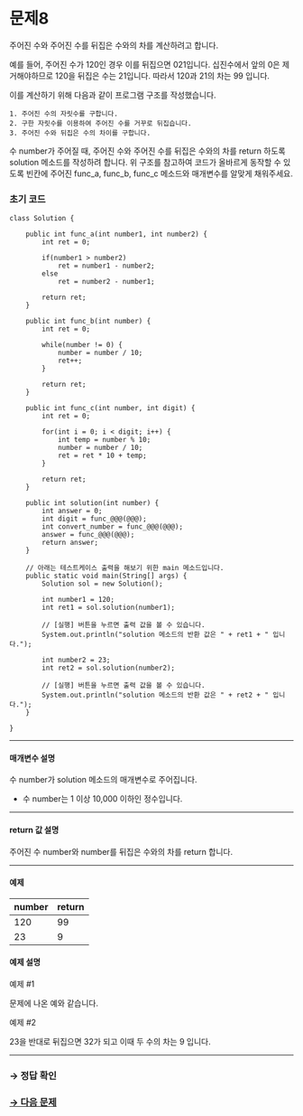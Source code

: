 # 문제8

주어진 수와 주어진 수를 뒤집은 수와의 차를 계산하려고 합니다.

예를 들어, 주어진 수가 120인 경우 이를 뒤집으면 021입니다. 십진수에서 앞의 0은 제거해야하므로 120을 뒤집은 수는 21입니다. 따라서 120과 21의 차는 99 입니다.

이를 계산하기 위해 다음과 같이 프로그램 구조를 작성했습니다.

```
1. 주어진 수의 자릿수를 구합니다.
2. 구한 자릿수를 이용하여 주어진 수를 거꾸로 뒤집습니다.
3. 주어진 수와 뒤집은 수의 차이를 구합니다.
```

수 number가 주어질 때, 주어진 수와 주어진 수를 뒤집은 수와의 차를 return 하도록 solution 메소드를 작성하려 합니다. 위 구조를 참고하여 코드가 올바르게 동작할 수 있도록 빈칸에 주어진 func_a, func_b, func_c 메소드와 매개변수를 알맞게 채워주세요.

### 초기 코드

```
class Solution {

	public int func_a(int number1, int number2) {
		int ret = 0;

		if(number1 > number2)
			ret = number1 - number2;
		else
			ret = number2 - number1;

		return ret;
	}

	public int func_b(int number) {
		int ret = 0;

		while(number != 0) {
			number = number / 10;
			ret++;
		}

		return ret;
	}

	public int func_c(int number, int digit) {
		int ret = 0;

		for(int i = 0; i < digit; i++) {
			int temp = number % 10;
			number = number / 10;
			ret = ret * 10 + temp;
		}

		return ret;
	}

	public int solution(int number) {
		int answer = 0;
		int digit = func_@@@(@@@);
		int convert_number = func_@@@(@@@);
		answer = func_@@@(@@@);
		return answer;
	}

	// 아래는 테스트케이스 출력을 해보기 위한 main 메소드입니다.
	public static void main(String[] args) {
		Solution sol = new Solution();

		int number1 = 120;
		int ret1 = sol.solution(number1);

		// [실행] 버튼을 누르면 출력 값을 볼 수 있습니다.
		System.out.println("solution 메소드의 반환 값은 " + ret1 + " 입니다.");

		int number2 = 23;
		int ret2 = sol.solution(number2);

		// [실행] 버튼을 누르면 출력 값을 볼 수 있습니다.
		System.out.println("solution 메소드의 반환 값은 " + ret2 + " 입니다.");
	}
    
}
```

---

#### 매개변수 설명
수 number가 solution 메소드의 매개변수로 주어집니다.

* 수 number는 1 이상 10,000 이하인 정수입니다.

---

#### return 값 설명
주어진 수 number와 number를 뒤집은 수와의 차를 return 합니다.

---

#### 예제

| number | return |
|--------|--------|
| 120	| 99 	|
| 23 	| 9  	|

#### 예제 설명

예제 #1

문제에 나온 예와 같습니다.

예제 #2

23을 반대로 뒤집으면 32가 되고 이때 두 수의 차는 9 입니다.

---

### → 정답 확인

### [→ 다음 문제](https://github.com/tnehf18/cosPro/blob/main/java/ex_2nd/ex_2nd_06/no_09/desc_09.md "cosPro 2급 Java 6차 9번 문제")
